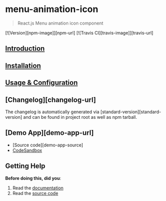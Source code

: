 # menu-animation-icon
> React.js Menu animation icon component

[![Version][npm-image]][npm-url] [![Travis CI][travis-image]][travis-url] 


## [Introduction](https://aleksel.github.io/menu-animation-icon/#introduction)


## [Installation](https://aleksel.github.io/menu-animation-icon/#installation)


## [Usage & Configuration](https://aleksel.github.io/menu-animation-icon/#usage--configuration)


## [Changelog][changelog-url]

The changelog is automatically generated via [standard-version][standard-version] and can be found in project root as well as npm tarball.


## [Demo App][demo-app-url]

* [Source code][demo-app-source]
* [CodeSandbox](https://codesandbox.io/s/2xyw6n4o9y)

## Getting Help

**Before doing this, did you**:

1. Read the [documentation](https://aleksel.github.io/menu-animation-icon/)
2. Read the [source code](https://github.com/aleksel/menu-animation-icon)
